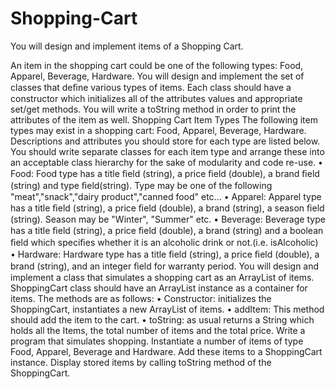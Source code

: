 # Shopping-Cart
You will design and implement items of a Shopping Cart.

An item in the shopping cart could be one of the following types: Food, Apparel, Beverage, Hardware. You will design and implement the set of classes that deﬁne various types of items. Each class should have a constructor which initializes all of the attributes values and appropriate set/get methods. You will write a toString method in order to print the attributes of the item as well.
Shopping Cart Item Types The following item types may exist in a shopping cart: Food, Apparel, Beverage, Hardware. Descriptions and attributes you should store for each type are listed below. You should write separate classes for each item type and arrange these into an acceptable class hierarchy for the sake of modularity and code re-use.
• Food: Food type has a title ﬁeld (string), a price ﬁeld (double), a brand ﬁeld (string) and type ﬁeld(string). Type may be one of the following "meat","snack","dairy product","canned food" etc...
• Apparel: Apparel type has a title ﬁeld (string), a price ﬁeld (double), a brand (string), a season ﬁeld (string). Season may be "Winter", "Summer" etc.
• Beverage: Beverage type has a title ﬁeld (string), a price ﬁeld (double), a brand (string) and a boolean ﬁeld which speciﬁes whether it is an alcoholic drink or not.(i.e. isAlcoholic)
• Hardware: Hardware type has a title ﬁeld (string), a price ﬁeld (double), a brand (string), and an integer ﬁeld for warranty period.
You will design and implement a class that simulates a shopping cart as an ArrayList of items.
ShoppingCart class should have an ArrayList instance as a container for items.
The methods are as follows:
• Constructor: initializes the ShoppingCart, instantiates a new ArrayList of items.
• addItem: This method should add the item to the cart.
• toString: as usual returns a String which holds all the Items, the total number of items and the total price.
Write a program that simulates shopping. Instantiate a number of items of type Food, Apparel, Beverage and Hardware. Add these items to a ShoppingCart instance. Display stored items by calling toString method of the ShoppingCart. 
